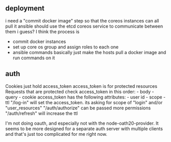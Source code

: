 deployment
----
i need a "commit docker image" step so that the coreos instances can all pull it
ansible should use the etcd coreos service to communicate between them i guess?
I think the process is
- commit docker instances
- set up core os group and assign roles to each one
- ansible commands basically just make the hosts pull a docker image and run commands on it

auth
---
Cookies just hold access_token
access_token is for protected resources
Requests that are protected check access_token in this order:
    - body
    - query
    - cookie
access_token has the following attributes:
    - user id
    - scope
    - ttl
"/log-in" will set the access_token. its asking for scope of "login" and/or "user_resources"
"/auth/authorize" can be passed more permissions
"/auth/refresh" will increase the ttl

I'm not doing oauth, and especially not with the node-oath20-provider. It seems to be more designed for a separate auth server with multiple clients and that's just too complicated for me right now.
